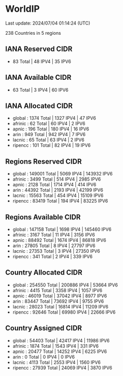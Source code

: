 # WorldIP

Last update: 2024/07/04 01:14:24 (UTC)

238 Countries in 5 regions

## IANA Reserved CIDR

- 83 Total | 48 IPV4 | 35 IPV6

## IANA Available CIDR

- 63 Total | 3 IPV4 | 60 IPV6

## IANA Allocated CIDR

- global : 1374 Total | 1327 IPV4 | 47 IPV6
- afrinic : 62 Total | 60 IPV4 | 2 IPV6
- apnic : 196 Total | 180 IPV4 | 16 IPV6
- arin : 949 Total | 942 IPV4 | 7 IPV6
- lacnic : 65 Total | 63 IPV4 | 2 IPV6
- ripencc : 101 Total | 82 IPV4 | 19 IPV6

## Regions Reserved CIDR

- global : 149001 Total | 5069 IPV4 | 143932 IPV6
- afrinic : 3499 Total | 514 IPV4 | 2985 IPV6
- apnic : 2128 Total | 1714 IPV4 | 414 IPV6
- arin : 44392 Total | 2193 IPV4 | 42199 IPV6
- lacnic : 15563 Total | 454 IPV4 | 15109 IPV6
- ripencc : 83419 Total | 194 IPV4 | 83225 IPV6

## Regions Available CIDR

- global : 147158 Total | 1698 IPV4 | 145460 IPV6
- afrinic : 3167 Total | 11 IPV4 | 3156 IPV6
- apnic : 88492 Total | 1674 IPV4 | 86818 IPV6
- arin : 27805 Total | 8 IPV4 | 27797 IPV6
- lacnic : 27353 Total | 3 IPV4 | 27350 IPV6
- ripencc : 341 Total | 2 IPV4 | 339 IPV6

## Country Allocated CIDR

- global : 254550 Total | 200886 IPV4 | 53664 IPV6
- afrinic : 4415 Total | 3358 IPV4 | 1057 IPV6
- apnic : 46019 Total | 37042 IPV4 | 8977 IPV6
- arin : 83447 Total | 73692 IPV4 | 9755 IPV6
- lacnic : 28023 Total | 16814 IPV4 | 11209 IPV6
- ripencc : 92646 Total | 69980 IPV4 | 22666 IPV6

## Country Assigned CIDR

- global : 54403 Total | 42417 IPV4 | 11986 IPV6
- afrinic : 1874 Total | 1543 IPV4 | 331 IPV6
- apnic : 20477 Total | 14252 IPV4 | 6225 IPV6
- arin : 0 Total | 0 IPV4 | 0 IPV6
- lacnic : 4113 Total | 2553 IPV4 | 1560 IPV6
- ripencc : 27939 Total | 24069 IPV4 | 3870 IPV6

